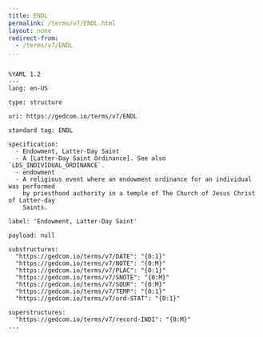 ```yaml
---
title: ENDL
permalink: /terms/v7/ENDL.html
layout: none
redirect-from:
  - /terms/v7/ENDL
...
```


```

%YAML 1.2
---
lang: en-US

type: structure

uri: https://gedcom.io/terms/v7/ENDL

standard tag: ENDL

specification:
  - Endowment, Latter-Day Saint
  - A [Latter-Day Saint Ordinance]. See also `LDS_INDIVIDUAL_ORDINANCE`.
  - endowment
  - A religious event where an endowment ordinance for an individual was performed
    by priesthood authority in a temple of The Church of Jesus Christ of Latter-day
    Saints.

label: 'Endowment, Latter-Day Saint'

payload: null

substructures:
  "https://gedcom.io/terms/v7/DATE": "{0:1}"
  "https://gedcom.io/terms/v7/NOTE": "{0:M}"
  "https://gedcom.io/terms/v7/PLAC": "{0:1}"
  "https://gedcom.io/terms/v7/SNOTE": "{0:M}"
  "https://gedcom.io/terms/v7/SOUR": "{0:M}"
  "https://gedcom.io/terms/v7/TEMP": "{0:1}"
  "https://gedcom.io/terms/v7/ord-STAT": "{0:1}"

superstructures:
  "https://gedcom.io/terms/v7/record-INDI": "{0:M}"
...

```
